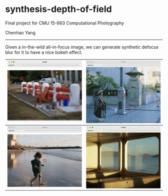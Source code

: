 # synthesis-depth-of-field
Final project for CMU 15-663 Computational Photography

Chenhao Yang

---



Given a in-the-wild all-in-focus image, we can generate synthetic defocus blur for it to have a nice bokeh effect.

| ![](fig/demo1.gif) | ![](fig/demo3.gif) |
| ------------------ | ------------------ |
| ![](fig/demo7.gif) | ![](fig/demo9.gif) |


